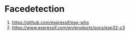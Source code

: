# Facedetection

1. https://github.com/espressif/esp-who
2. https://www.espressif.com/en/products/socs/esp32-c3
